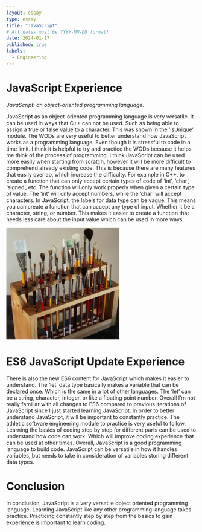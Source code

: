 ```yaml
---
layout: essay
type: essay
title: "JavaScript"
# All dates must be YYYY-MM-DD format!
date: 2024-01-17
published: true
labels:
  - Engineering
---
```



# JavaScript Experience
*JavaScript: an object-oriented programming language.*

JavaScript as an object-oriented programming language is very versatile. It can be used in ways that C++ can not be used. Such as being able to assign a true or false value to a character. This was shown in the ‘IsUnique’ module. The WODs are very useful to better understand how JavaScript works as a programming language. Even though it is stressful to code in a time limit. I think it is helpful to try and practice the WODs because it helps me think of the process of programming. I think JavaScript can be used more easily when starting from scratch, however it will be more difficult to comprehend already existing code. This is because there are many features that easily overlap, which increase the difficulty. For example in C++, to create a function that can only accept certain types of code of ‘int’, ‘char’, ‘signed’, etc. The function will only work properly when given a certain type of value. The ‘int’ will only accept numbers, while the ‘char’ will accept characters. In JavaScript, the labels for data type can be vague. This means you can create a function that can accept any type of input. Whether it be a character, string, or number. This makes it easier to create a function that needs less care about the input value which can be used in more ways.



<img width="300px" class="rounded float-start pe-4" src="../img/igniting/paintbrushes.jpg">



# ES6 JavaScript Update Experience
There is also the new ES6 content for JavaScript which makes it easier to understand. The ‘let’ data type basically makes a variable that can be declared once. Which is the same in a lot of other languages. The ‘let’ can be a string, character, integer, or like a floating point number. Overall I’m not really familiar with all changes to ES6 compared to previous iterations of JavaScript since I just started learning JavaScript. In order to better understand JavaScript, it will be important to constantly practice. The athletic software engineering module to practice is very useful to follow. Learning the basics of coding step by step for different parts can be used to understand how code can work. Which will improve coding experience that can be used at other times.
Overall, JavaScript is a good programming language to build code. JavaScript can be versatile in how it handles variables, but needs to take in consideration of variables storing different data types. 



# Conclusion

In conclusion, JavaScript is a very versatile object oriented programming language. Learning JavaScript like any other programming language takes practice. Practicing constantly step by step from the basics to gain experience is important to learn coding.
